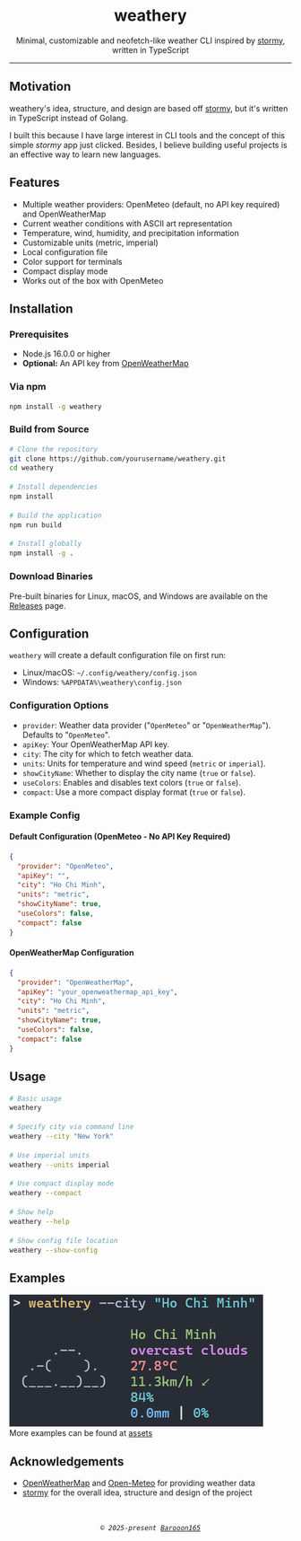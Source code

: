 <h1 align="center">weathery</h1>

<p align="center">
Minimal, customizable and neofetch-like weather CLI inspired by
<a href="https://github.com/ashish0kumar/stormy">stormy</a>, written in TypeScript
</p>

---

## Motivation

weathery's idea, structure, and design are based off
[stormy](https://github.com/ashish0kumar/stormy), but it's written in TypeScript instead of Golang.

I built this because I have large interest in CLI tools and the concept of this simple _stormy_ app just clicked. Besides, I believe building useful projects is an effective way to learn new languages.

## Features

- Multiple weather providers: OpenMeteo (default, no API key required) and OpenWeatherMap
- Current weather conditions with ASCII art representation
- Temperature, wind, humidity, and precipitation information
- Customizable units (metric, imperial)
- Local configuration file
- Color support for terminals
- Compact display mode
- Works out of the box with OpenMeteo

## Installation

### Prerequisites

- Node.js 16.0.0 or higher
- **Optional:** An API key from [OpenWeatherMap](https://openweathermap.org/api)

### Via npm

```bash
npm install -g weathery
```

### Build from Source

```bash
# Clone the repository
git clone https://github.com/yourusername/weathery.git
cd weathery

# Install dependencies
npm install

# Build the application
npm run build

# Install globally
npm install -g .
```

### Download Binaries

Pre-built binaries for Linux, macOS, and Windows are available on the [Releases](https://github.com/yourusername/weathery/releases) page.

## Configuration

`weathery` will create a default configuration file on first run:

- Linux/macOS: `~/.config/weathery/config.json`
- Windows: `%APPDATA%\weathery\config.json`

### Configuration Options

- `provider`: Weather data provider ("`OpenMeteo`" or "`OpenWeatherMap`"). Defaults to "`OpenMeteo`".
- `apiKey`: Your OpenWeatherMap API key.
- `city`: The city for which to fetch weather data.
- `units`: Units for temperature and wind speed (`metric` or `imperial`).
- `showCityName`: Whether to display the city name (`true` or `false`).
- `useColors`: Enables and disables text colors (`true` or `false`).
- `compact`: Use a more compact display format (`true` or `false`).

### Example Config

#### Default Configuration (OpenMeteo - No API Key Required)

```json
{
  "provider": "OpenMeteo",
  "apiKey": "",
  "city": "Ho Chi Minh",
  "units": "metric",
  "showCityName": true,
  "useColors": false,
  "compact": false
}
```

#### OpenWeatherMap Configuration

```json
{
  "provider": "OpenWeatherMap",
  "apiKey": "your_openweathermap_api_key",
  "city": "Ho Chi Minh",
  "units": "metric",
  "showCityName": true,
  "useColors": false,
  "compact": false
}
```

## Usage

```bash
# Basic usage
weathery

# Specify city via command line
weathery --city "New York"

# Use imperial units
weathery --units imperial

# Use compact display mode
weathery --compact

# Show help
weathery --help

# Show config file location
weathery --show-config
```

## Examples

![](./assets/1.png)
<br>
More examples can be found at [assets](https://github.com/onbao165/weathery/tree/main/assets)

## Acknowledgements

- [OpenWeatherMap](https://openweathermap.org/) and [Open-Meteo](https://open-meteo.com/) for providing weather data
- [stormy](https://github.com/ashish0kumar/stormy) for the overall idea, structure and design of the project

<br>

<p align="center">
        <i><code>&copy 2025-present <a href="https://github.com/yourusername">Barooon165</a></code></i>
</p>
